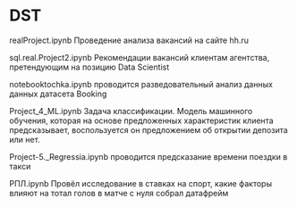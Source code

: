 # DST
realProject.ipynb Проведение анализа вакансий на сайте hh.ru

sql.real.Project2.ipynb Рекомендации вакансий клиентам агентства, претендующим на позицию Data Scientist

notebooktochka.ipynb проводится разведовательный анализ данных данных датасета Booking

Project_4_ML.ipynb Задача классификации. Модель машинного обучения, которая на основе предложенных характеристик клиента предсказывает, воспользуется он предложением об открытии депозита или нет.

Project-5._Regressia.ipynb проводится предсказание времени поездки в такси

РПЛ.ipynb Провёл исследование в ставках на спорт, какие факторы влияют на тотал голов в матче с нуля собрал датафрейм
